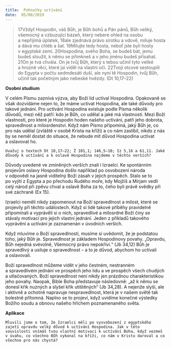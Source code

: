 ```yaml
---
title:  Pohnutky uctívání
date:  05/08/2019
---
```


> <p></p>
> 17Vždyť Hospodin, váš Bůh, je Bůh bohů a Pán pánů, Bůh veliký, všemocný a vzbuzující bázeň, který nebere ohled na osobu a nepřijímá úplatek, 18ale zjednává právo sirotku a vdově, miluje hosta a dává mu chléb a šat. 19Milujte tedy hosta, neboť jste byli hosty v egyptské zemi. 20Hospodina, svého Boha, se budeš bát, jemu budeš sloužit, k němu se přimkneš a v jeho jménu budeš přísahat. 21On je tvá chvála. On je tvůj Bůh, který s tebou učinil tyto veliké a hrozné věci, které jsi viděl na vlastní oči. 22Tvoji otcové sestoupili do Egypta v počtu sedmdesáti duší, ale nyní tě Hospodin, tvůj Bůh, učinil tak početným jako nebeské hvězdy. (Dt 10,17–22)

**Osobní studium**

V celém Písmu zaznívá výzva, aby Boží lid uctíval Hospodina. Opakovaně se však dozvídáme nejen to, že máme uctívat Hospodina, ale také důvody pro takové jednání. Pro uctívání Hospodina existuje podle Písma několik důvodů, mezi něž patří: kdo je Bůh, co udělal a jaké má vlastnosti. Mezi Boží vlastnosti, pro které je Hospodin hoden našeho uctívání, patří jeho dobrota, spravedlnost a milosrdenství. Když nám Písmo připomíná, jaký Bůh je, co pro nás udělal (zvláště v osobě Krista na kříži) a co nám zaslíbil, nikdo z nás by se neměl dostat do situace, že nebude mít důvod Hospodina uctívat a oslavovat ho.

`Uvažuj o textech Dt 10,17–22; Ž 101,1; 146,5–10; Iz 5,16 a 61,11. Jaké důvody k uctívání a k oslavě Hospodina najdeme v těchto verších?`

Důvody uvedené ve zmíněných verších znali i Izraelci. Ke spontánním projevům oslavy Hospodina došlo například po osvobození národa v odpovědi na jasně viditelný Boží zásah v jejich prospěch. Stalo se to po vyjití z Egypta a po přechodu Rudého moře, kdy Mojžíš a Mirjam vedli celý národ při zpěvu chval a oslavě Boha za to, čeho byli právě svědky při své záchraně (Ex 15).

Izraelci neměli nikdy zapomenout na Boží spravedlnost a milost, které se projevily při těchto událostech. Když si lidé takové příběhy pravidelně připomínali a vyprávěli si o nich, spravedlivé a milosrdné Boží činy se stávaly motivací pro jejich vlastní jednání. Jeden z příkladů takového vyprávění a uctívání je zaznamenán v úvodních verších.

Když mluvíme o Boží spravedlnosti, musíme si uvědomit, že je podstatou toho, jaký Bůh je. Spravedlnost je základem Hospodinovy povahy. „Opravdu, Bůh nejedná svévolně, Všemocný právo nepokřiví.“ (Jb 34,12) Bůh je spravedlivý a usiluje o spravedlnost – a to je důvod, abychom ho uctívali a oslavovali.

Boží spravedlnost můžeme vidět v jeho čestném, nestranném a spravedlivém jednání ve prospěch jeho lidu a ve prospěch všech chudých a utlačovaných. Boží spravedlnost není nikdy jen prázdnou charakteristikou jeho povahy. Naopak, Bible Boha představuje následovně: „až k němu se donesl křik nuzných a slyšel křik utištěných“ (Jb 34,28). A nejenže slyší, ale i aktivně a ochotně napravuje nespravedlnost, která je v našem světě tak bolestně přítomná. Naplno se to projeví, když uvidíme konečné výsledky Božího soudu a obnovu našeho hříchem poznamenaného světa.

**Aplikace**

`Mluvili jsme o tom, že Izraelci měli po vysvobození z egyptského zajetí opravdu velký důvod k uctívání Hospodina. Jak v této souvislosti vnímáš tvou vlastní motivaci k uctívání Boha, když vezmeš v úvahu, co všechno Bůh vykonal na kříži, co nám v Kristu daroval a co všechno pro nás chystá?`